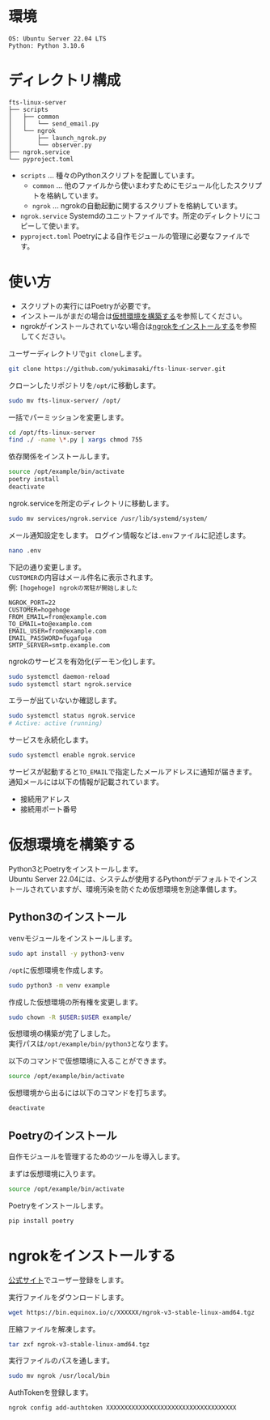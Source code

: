# 環境
```
OS: Ubuntu Server 22.04 LTS
Python: Python 3.10.6
```

# ディレクトリ構成
```
fts-linux-server
├── scripts
│   ├── common
│   │   └── send_email.py
│   └── ngrok
│       ├── launch_ngrok.py
│       └── observer.py
├── ngrok.service
└── pyproject.toml
```
- `scripts` ... 種々のPythonスクリプトを配置しています。  
    - `common` ... 他のファイルから使いまわすためにモジュール化したスクリプトを格納しています。  
    - `ngrok` ... ngrokの自動起動に関するスクリプトを格納しています。  
- `ngrok.service` Systemdのユニットファイルです。所定のディレクトリにコピーして使います。
- `pyproject.toml` Poetryによる自作モジュールの管理に必要なファイルです。

# 使い方
- スクリプトの実行にはPoetryが必要です。
- インストールがまだの場合は[仮想環境を構築する](#仮想環境を構築する)を参照してください。
- ngrokがインストールされていない場合は[ngrokをインストールする](#ngrokをインストールする)を参照してください。

ユーザーディレクトリで`git clone`します。
```bash
git clone https://github.com/yukimasaki/fts-linux-server.git
```

クローンしたリポジトリを`/opt/`に移動します。
```bash
sudo mv fts-linux-server/ /opt/
```

一括でパーミッションを変更します。
```bash
cd /opt/fts-linux-server
find ./ -name \*.py | xargs chmod 755
```

依存関係をインストールします。
```bash
source /opt/example/bin/activate
poetry install
deactivate
```

ngrok.serviceを所定のディレクトリに移動します。
```bash
sudo mv services/ngrok.service /usr/lib/systemd/system/
```

メール通知設定をします。
ログイン情報などは`.env`ファイルに記述します。
```bash
nano .env
```

下記の通り変更します。  
`CUSTOMER`の内容はメール件名に表示されます。  
例: `[hogehoge] ngrokの常駐が開始しました`
```.env
NGROK_PORT=22
CUSTOMER=hogehoge
FROM_EMAIL=from@example.com
TO_EMAIL=to@example.com
EMAIL_USER=from@example.com
EMAIL_PASSWORD=fugafuga
SMTP_SERVER=smtp.example.com
```

ngrokのサービスを有効化(デーモン化)します。
```bash
sudo systemctl daemon-reload
sudo systemctl start ngrok.service
```

エラーが出ていないか確認します。
```bash
sudo systemctl status ngrok.service
# Active: active (running)
```

サービスを永続化します。
```bash
sudo systemctl enable ngrok.service
```

サービスが起動すると`TO_EMAIL`で指定したメールアドレスに通知が届きます。
通知メールには以下の情報が記載されています。
- 接続用アドレス
- 接続用ポート番号

# 仮想環境を構築する
Python3とPoetryをインストールします。  
Ubuntu Server 22.04には、システムが使用するPythonがデフォルトでインストールされていますが、環境汚染を防ぐため仮想環境を別途準備します。

## Python3のインストール
venvモジュールをインストールします。
```bash
sudo apt install -y python3-venv
```

`/opt`に仮想環境を作成します。
```bash
sudo python3 -m venv example
```

作成した仮想環境の所有権を変更します。
```bash
sudo chown -R $USER:$USER example/
```

仮想環境の構築が完了しました。  
実行パスは`/opt/example/bin/python3`となります。  

以下のコマンドで仮想環境に入ることができます。
```bash
source /opt/example/bin/activate
```

仮想環境から出るには以下のコマンドを打ちます。
```bash
deactivate
```

## Poetryのインストール
自作モジュールを管理するためのツールを導入します。

まずは仮想環境に入ります。
```bash
source /opt/example/bin/activate
```

Poetryをインストールします。
```bash
pip install poetry
```

# ngrokをインストールする
[公式サイト](https://ngrok.com)でユーザー登録をします。

実行ファイルをダウンロードします。
```bash
wget https://bin.equinox.io/c/XXXXXX/ngrok-v3-stable-linux-amd64.tgz
```

圧縮ファイルを解凍します。
```bash
tar zxf ngrok-v3-stable-linux-amd64.tgz
```

実行ファイルのパスを通します。
```bash
sudo mv ngrok /usr/local/bin
```

AuthTokenを登録します。
```bash
ngrok config add-authtoken XXXXXXXXXXXXXXXXXXXXXXXXXXXXXXXXXXXX
```
